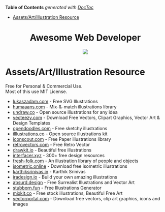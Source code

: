 <!-- START doctoc generated TOC please keep comment here to allow auto update -->
<!-- DON'T EDIT THIS SECTION, INSTEAD RE-RUN doctoc TO UPDATE -->
**Table of Contents**  *generated with [DocToc](https://github.com/thlorenz/doctoc)*

- [Assets/Art/Illustration Resource](#assetsartillustration-resource)

<!-- END doctoc generated TOC please keep comment here to allow auto update -->

<div align="center">
<h1>Awesome Web Developer</h1>

![](https://badgen.net/github/last-commit/ivqonsanada/awesome-web-developer)

</div>

# Assets/Art/Illustration Resource
Free for Personal & Commercial Use.<br>
Most of this use MIT License.
- [lukaszadam.com](https://lukaszadam.com/illustrations) - Free SVG Illustrations
- [humaaans.com](https://www.humaaans.com/) - Mix-&-match illustrations library
- [undraw.co](https://undraw.co/illustrations) - Open source illustrations for any idea
- [vecteezy.com](https://www.vecteezy.com/) - Download Free Vectors, Clipart Graphics, Vector Art & Design Templates
- [opendoodles.com](https://www.opendoodles.com/) - Free sketchy illustrations
- [illlustrations.co](https://illlustrations.co/) - Open source illustrations kit
- [iconscout.com](https://iconscout.com/paper-illustrations) - Free Paper illustrations library
- [retrovectors.com](http://retrovectors.com/category/free-vectors/) - Free Retro Vector
- [drawkit.io](https://www.drawkit.io/free) - Beautiful free illustrations
- [interfacer.xyz](https://interfacer.xyz/) - 300+ free design resources
- [fresh-folk.com](https://fresh-folk.com) - An illustration library of people and objects
- [isometric.online](https://isometric.online/) - Download free isometric illustrations
- [karthiksrinivas.in](https://www.karthiksrinivas.in/illustrations) - Karthik Srinivas
- [iradesign.io](https://iradesign.io/) - Build your own amazing illustrations
- [absurd.design](https://absurd.design/) - Free Surrealist Illustrations and Vector Art
- [stubborn.fun](https://stubborn.fun/) - Free Illustrations Generator
- [mixkit.co](https://mixkit.co/free-stock-art/) - Free stock illustrations, Beautiful Free Art
- [vectorportal.com](https://www.vectorportal.com/) - Download free vectors, clip art graphics, icons and images